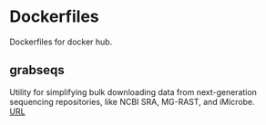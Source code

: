 # Dockerfiles
Dockerfiles for docker hub.

## grabseqs
Utility for simplifying bulk downloading data from next-generation sequencing repositories, like NCBI SRA, MG-RAST, and iMicrobe.  
[URL](https://github.com/louiejtaylor/grabseqs)
